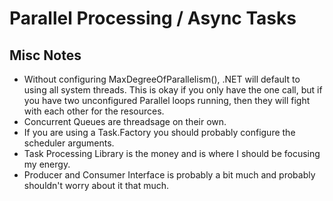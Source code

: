 # Parallel Processing / Async Tasks

## Misc Notes
- Without configuring MaxDegreeOfParallelism(), .NET will default to using all system threads. This is okay if you only have the one call, but if you have two unconfigured Parallel loops running, then they will fight with each other for the resources.
- Concurrent Queues are threadsage on their own.
- If you are using a Task.Factory you should probably configure the scheduler arguments.
- Task Processing Library is the money and is where I should be focusing my energy.
- Producer and Consumer Interface is probably a bit much and probably shouldn't worry about it that much.
